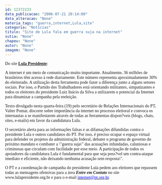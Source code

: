 ```yaml
---
id: 12372233
data_publicacao: "2006-07-21 20:14:00"
data_alteracao: "None"
materia_tags: "guerra,internet,Lula,site"
categoria: "Notícias"
titulo: "Site de Lula fala em guerra suja na internet"
sutia: "None"
chapeu: "None"
autor: "None"
imagem: "None"
---
```

<p><P><FONT face=Verdana>Do&nbsp;site <A href=\"https://www.lulapresidente.org.br/noticia.php?codigo=99\" target=_blank><STRONG>Lula Presidente</STRONG></A>:</FONT></P></p>
<p><P><FONT face=Verdana>A internet é um meio de comunicação muito importante. Atualmente, 36 milhões de brasileiros têm acesso à rede diariamente. Este número representa aproximadamente 30% do eleitorado. A utilização desta ferramenta pode fazer a diferença junto a alguns setores sociais. Por isso, o Partido dos Trabalhadores está orientando militantes, simpatizantes e todos os eleitores do presidente Luiz Inácio da Silva a utilizarem o potencial da Internet para dinamizar a campanha pela reeleição. </FONT></P></p>
<p><P><FONT face=Verdana>Texto divulgado nesta quarta-feira (19) pelo secretário de Relações Internacionais do PT, Valter Pomar, discorre sobre importância da internet no processo eleitoral e convoca os internautas a se manifestarem através de todas as ferramentas dispon?veis (blogs, chats, sites, e-mails) em favor da candidatura Lula.</FONT></P></p>
<p><P><FONT face=Verdana>O secretário alerta para as informações falsas e as difamações difundidas contra o presidente Lula e outros candidatos do PT. Por isso, é preciso ocupar o espaço virtual para defender os projetos da administração federal, debater o programa de governo do próximo mandato e combater a \"guerra suja\" das acusações infundadas, caluniosas e criminosas que circulam com facilidade por esse meio. A participação de todos os apoiadores da candidatura Lula é fundamental para que seja poss?vel um contra-ataque imediato e eficiente, não deixando nenhuma acusação sem resposta\".</FONT></P></p>
<p><P><FONT face=Verdana>O PT e a coordenação de campanha do presidente Lula pedem aos eleitores que repassem todas as mensagens ofensivas para a área <B><I>Entre em Contato</B></FONT></I><FONT face=Verdana> no site www.lulapresidente.org.br e para o e-mail </FONT><A href=\"mailto:internet@pt.org.br\"><U><FONT color=#0000ff><FONT face=Verdana>internet@pt.org.br</FONT></U></FONT></A><FONT face=Verdana>.</FONT></P> </p>
